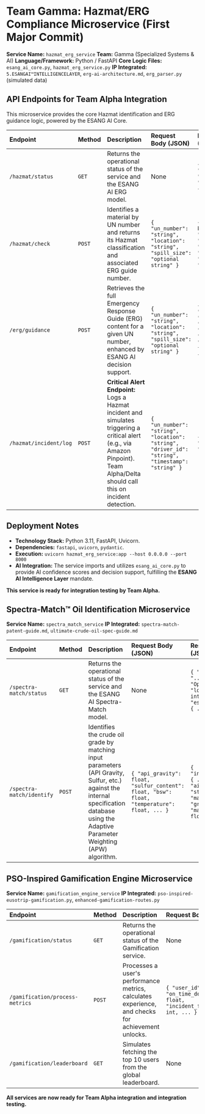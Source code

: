 # Team Gamma: Hazmat/ERG Compliance Microservice (First Major Commit)

**Service Name:** `hazmat_erg_service`
**Team:** Gamma (Specialized Systems & AI)
**Language/Framework:** Python / FastAPI
**Core Logic Files:** `esang_ai_core.py`, `hazmat_erg_service.py`
**IP Integrated:** `5.ESANGAI™INTELLIGENCELAYER`, `erg-ai-architecture.md`, `erg_parser.py` (simulated data)

## API Endpoints for Team Alpha Integration

This microservice provides the core Hazmat identification and ERG guidance logic, powered by the ESANG AI Core.

| Endpoint | Method | Description | Request Body (JSON) | Response Body (JSON) |
| :--- | :--- | :--- | :--- | :--- |
| `/hazmat/status` | `GET` | Returns the operational status of the service and the ESANG AI ERG model. | None | `{ "service_name": "...", "status": "Operational", "esang_ai_status": { ... } }` |
| `/hazmat/check` | `POST` | Identifies a material by UN number and returns its Hazmat classification and associated ERG guide number. | `{ "un_number": "string", "location": "string", "spill_size": "optional string" }` | `{ "is_hazmat": boolean, "classification": "string", "guide_number": "string", "ai_status": "string" }` |
| `/erg/guidance` | `POST` | Retrieves the full Emergency Response Guide (ERG) content for a given UN number, enhanced by ESANG AI decision support. | `{ "un_number": "string", "location": "string", "spill_size": "optional string" }` | `{ "un_number": "string", "material_name": "string", "erg_guide_number": "string", "ai_confidence": float, "sections": { ... } }` |
| `/hazmat/incident/log` | `POST` | **Critical Alert Endpoint:** Logs a Hazmat incident and simulates triggering a critical alert (e.g., via Amazon Pinpoint). Team Alpha/Delta should call this on incident detection. | `{ "un_number": "string", "location": "string", "driver_id": "string", "timestamp": "string" }` | `{ "message": "...", "incident_id": "..." }` |

## Deployment Notes

*   **Technology Stack:** Python 3.11, FastAPI, Uvicorn.
*   **Dependencies:** `fastapi`, `uvicorn`, `pydantic`.
*   **Execution:** `uvicorn hazmat_erg_service:app --host 0.0.0.0 --port 8000`
*   **AI Integration:** The service imports and utilizes `esang_ai_core.py` to provide AI confidence scores and decision support, fulfilling the **ESANG AI Intelligence Layer** mandate.

**This service is ready for integration testing by Team Alpha.**


## Spectra-Match™ Oil Identification Microservice

**Service Name:** `spectra_match_service`
**IP Integrated:** `spectra-match-patent-guide.md`, `ultimate-crude-oil-spec-guide.md`

| Endpoint | Method | Description | Request Body (JSON) | Response Body (JSON) |
| :--- | :--- | :--- | :--- | :--- |
| `/spectra-match/status` | `GET` | Returns the operational status of the service and the ESANG AI Spectra-Match model. | None | `{ "service_name": "...", "status": "Operational", "loaded_specs": int, "esang_ai_status": { ... } }` |
| `/spectra-match/identify` | `POST` | Identifies the crude oil grade by matching input parameters (API Gravity, Sulfur, etc.) against the internal specification database using the Adaptive Parameter Weighting (APW) algorithm. | `{ "api_gravity": float, "sulfur_content": float, "bsw": float, "temperature": float, ... }` | `{ "input_parameters": { ... }, "ai_status": "string", "matches": [ { "grade": "string", "match_score": float, ... } ] }` |

## PSO-Inspired Gamification Engine Microservice

**Service Name:** `gamification_engine_service`
**IP Integrated:** `pso-inspired-eusotrip-gamification.py`, `enhanced-gamification-routes.py`

| Endpoint | Method | Description | Request Body (JSON) | Response Body (JSON) |
| :--- | :--- | :--- | :--- | :--- |
| `/gamification/status` | `GET` | Returns the operational status of the Gamification service. | None | `{ "service_name": "...", "status": "Operational", "engine_version": "..." }` |
| `/gamification/process-metrics` | `POST` | Processes a user's performance metrics, calculates experience, and checks for achievement unlocks. | `{ "user_id": "string", "on_time_delivery_rate": float, "incident_free_loads": int, ... }` | `{ "user_id": "string", "current_level": int, "total_experience": int, "unlocked_achievements": [ ... ] }` |
| `/gamification/leaderboard` | `GET` | Simulates fetching the top 10 users from the global leaderboard. | None | `{ "leaderboard": [ ... ], "timestamp": "string" }` |

**All services are now ready for Team Alpha integration and integration testing.**

